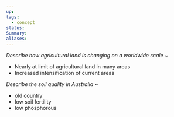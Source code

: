 ```yaml
---
up: 
tags:
  - concept
status: 
Summary:
aliases:
---
```

*Describe how agricultural land is changing on a worldwide scale*
~
- Nearly at limit of agricultural land in many areas
- Increased intensification of current areas

*Describe the soil quality in Australia*
~
- old country
- low soil fertility
- low phosphorous